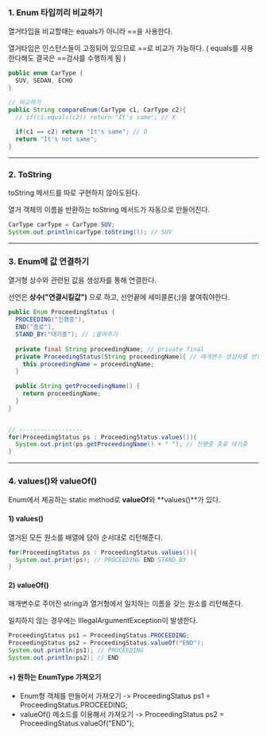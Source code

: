 ### 1. Enum 타입끼리 비교하기

열거타입을 비교할때는 equals가 아니라 ==을 사용한다.   

열거타입은 인스턴스들이 고정되어 있으므로 ==로 비교가 가능하다. ( equals를 사용한다해도 결국은 ==검사를 수행하게 됨 )

``` java
public enum CarType {
  SUV, SEDAN, ECHO
}

// 비교하기
public String compareEnum(CarType c1, CarType c2){
  // if(c1.equals(c2)) return "It's same"; // X
  
  if(c1 == c2) return "It's same"; // O
  return "It's not same";
}
```



-----



### 2. ToString

toString 메서드를 따로 구현하지 않아도된다.   

열거 객체의 이름을 반환하는 toString 메서드가 자동으로 만들어진다.

```java
CarType carType = CarType.SUV;
System.out.println(carType.toString()); // SUV
```



-------



### 3. Enum에 값 연결하기

열거형 상수와 관련된 값을 생성자를 통해 연결한다.

선언은 **상수("연결시킬값")** 으로 하고, 선언끝에 세미콜론(;)을 붙여줘야한다.

```java
public Enum ProceedingStatus {
  PROCEEDING("진행중"),
  END("종료"),
  STAND_BY("대기중"); // ;붙여주기
  
  private final String proceedingName; // private final
  private ProceedingStatus(String proceedingName){ // 매개변수 생성자를 반드시 선언해줘야한다. private으로!
    this.proceedingName = proceedingName;
  }
  
  public String getProceedingName() {
    return proceedingName;
  }
}


// ------------------
for(ProceedingStatus ps : ProceedingStatus.values()){
  System.out.print(ps.getProceedingName() + " "); // 진행중 종료 대기중
}
```



----



### 4. values()와 valueOf()

Enum에서 제공하는 static method로 **valueOf**와 **values()**가 있다.

#### 1) values()

열거된 모든 원소를 배열에 담아 순서대로 리턴해준다.

```java
for(ProceedingStatus ps : ProceedingStatus.values()){
  System.out.print(ps); // PROCEEDING END STAND_BY
}
```



#### 2) valueOf()

매개변수로 주어진 string과 열거형에서 일치하는 이름을 갖는 원소를 리턴해준다.

일치하지 않는 경우에는 IllegalArgumentException이 발생한다.

```java
ProceedingStatus ps1 = ProceedingStatus.PROCEEDING;
ProceedingStatus ps2 = ProceedingStatus.valueOf("END");
System.out.println(ps1); // PROCEEDING
System.out.println(ps2); // END
```



#### +) 원하는 EnumType 가져오기

- Enum형 객체를 만들어서 가져오기 -> ProceedingStatus ps1 = ProceedingStatus.PROCEEDING;
- valueOf() 메소드를 이용해서 가져오기 -> ProceedingStatus ps2 = ProceedingStatus.valueOf("END");

